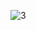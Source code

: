 ![3](https://github.com/cyber-robot1/Mastering-4-critical-SKILLS-using-CPP-17-course/assets/76911827/593b14cc-7d21-4e02-a15f-5e25258f25ce)
